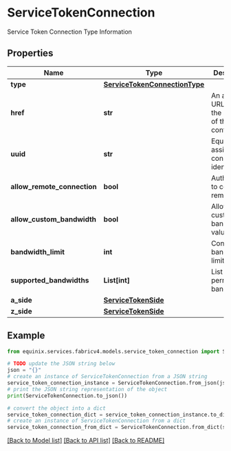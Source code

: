 # ServiceTokenConnection

Service Token Connection Type Information

## Properties

Name | Type | Description | Notes
------------ | ------------- | ------------- | -------------
**type** | [**ServiceTokenConnectionType**](ServiceTokenConnectionType.md) |  | 
**href** | **str** | An absolute URL that is the subject of the link&#39;s context. | [optional] [readonly] 
**uuid** | **str** | Equinix-assigned connection identifier | [optional] 
**allow_remote_connection** | **bool** | Authorization to connect remotely | [optional] [default to False]
**allow_custom_bandwidth** | **bool** | Allow custom bandwidth value | [optional] [default to False]
**bandwidth_limit** | **int** | Connection bandwidth limit in Mbps | [optional] 
**supported_bandwidths** | **List[int]** | List of permitted bandwidths. | [optional] 
**a_side** | [**ServiceTokenSide**](ServiceTokenSide.md) |  | [optional] 
**z_side** | [**ServiceTokenSide**](ServiceTokenSide.md) |  | [optional] 

## Example

```python
from equinix.services.fabricv4.models.service_token_connection import ServiceTokenConnection

# TODO update the JSON string below
json = "{}"
# create an instance of ServiceTokenConnection from a JSON string
service_token_connection_instance = ServiceTokenConnection.from_json(json)
# print the JSON string representation of the object
print(ServiceTokenConnection.to_json())

# convert the object into a dict
service_token_connection_dict = service_token_connection_instance.to_dict()
# create an instance of ServiceTokenConnection from a dict
service_token_connection_from_dict = ServiceTokenConnection.from_dict(service_token_connection_dict)
```
[[Back to Model list]](../README.md#documentation-for-models) [[Back to API list]](../README.md#documentation-for-api-endpoints) [[Back to README]](../README.md)


